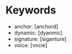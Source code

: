 Keywords
========

* anchor: [anchord]
* dynamic: [dyanmic]
* signature: [siganture]
* voice: [vocie]
